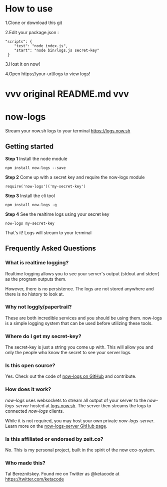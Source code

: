 # How to use

1.Clone or download this git

2.Edit your package.json :
```
"scripts": {
    "test": "node index.js",
    "start": "node bin/logs.js secret-key"
 }
```
3.Host it on now!

4.Open https://your-url/logs to view logs!

# vvv original README.md vvv

# now-logs
Stream your now.sh logs to your terminal
https://logs.now.sh

## Getting started

**Step 1** Install the node module
```
npm install now-logs --save
```

**Step 2** Come up with a secret key and require the now-logs module
```
require('now-logs')('my-secret-key')
```

**Step 3** Install the cli tool
```
npm install now-logs -g
```

**Step 4** See the realtime logs using your secret key
```
now-logs my-secret-key
```

That's it! Logs will stream to your terminal

## Frequently Asked Questions

### What is realtime logging?

Realtime logging allows you to see your server's output (stdout and stderr) as the program outputs them.

However, there is no persistence. The logs are not stored anywhere and there is no history to look at.

### Why not loggly/papertrail?

These are both incredible services and you should be using them. now-logs is a simple logging system that can be used before utilizing these tools.

### Where do I get my secret-key?

The secret-key is just a string you come up with. This will allow you and only the people who know the secret to see your server logs.

### Is this open source?

Yes. Check out the code of [now-logs on GitHub](https://github.com/berzniz/now-logs) and contribute.

### How does it work?
*now-logs* uses websockets to stream all output of your server to the *now-logs-server* hosted at [logs.now.sh](https://logs.now.sh). The server then streams the logs to connected *now-logs* clients.

While it is not required, you may host your own private *now-logs-server*. Learn more on the [now-logs-server GitHub page](https://github.com/berzniz/now-logs-server).

### Is this affiliated or endorsed by zeit.co?

No. This is my personal project, built in the spirit of the now eco-system.

### Who made this?

Tal Bereznitskey. Found me on Twitter as @ketacode at https://twitter.com/ketacode
